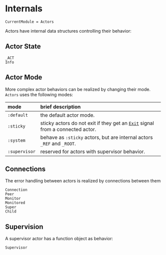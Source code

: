 # Internals

```@meta
CurrentModule = Actors
```

Actors have internal data structures controlling their behavior:

## Actor State

```@docs
_ACT
Info
```

## Actor Mode

More complex actor behaviors can be realized by changing their mode. `Actors` uses the following modes:

| mode | brief description |
|:-----|:------------------|
| `:default` | the default actor mode. |
| `:sticky` | sticky actors do not exit if they get an [`Exit`](@ref) signal from a connected actor. |
| `:system` | behave as `:sticky` actors, but are  internal actors `_REF` and `_ROOT`. |
| `:supervisor` | reserved for actors with supervisor behavior. |

## Connections

The error handling between actors is realized by connections between them

```@docs
Connection
Peer
Monitor
Monitored
Super
Child
```

## Supervision

A supervisor actor has a function object as behavior:

```@docs
Supervisor
```
